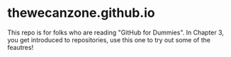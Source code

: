 # thewecanzone.github.io
This repo is for folks who are reading "GitHub for Dummies". In Chapter 3, you get introduced to repositories, use this one to try out some of the feautres!
